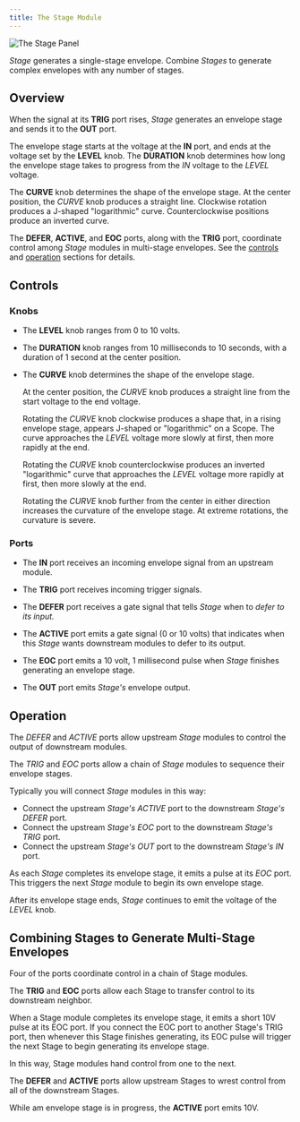 ```yaml
---
title: The Stage Module
---
```


<img class="panel" src="panel.svg" alt="The Stage Panel" />

*Stage* generates a single-stage envelope.
Combine *Stages*
to generate complex envelopes
with any number of stages.

## Overview

When the signal at its **TRIG** port rises,
*Stage* generates an envelope stage
and sends it to the **OUT** port.

The envelope stage
starts at the voltage at the **IN** port,
and ends at the voltage set by the **LEVEL** knob.
The **DURATION** knob determines how long
the envelope stage takes
to progress from the _IN_ voltage to the _LEVEL_ voltage.

The **CURVE** knob determines the shape of the envelope stage.
At the center position,
the _CURVE_ knob produces a straight line.
Clockwise rotation produces a J-shaped "logarithmic" curve.
Counterclockwise positions produce an inverted curve.

The **DEFER**, **ACTIVE**, and **EOC** ports,
along with the **TRIG** port,
coordinate control among *Stage* modules
in multi-stage envelopes.
See the [controls](#controls) and [operation](#operation)
sections for details.

## Controls

### Knobs

- The **LEVEL** knob
  ranges from 0 to 10 volts.

- The **DURATION** knob
  ranges from 10 milliseconds to 10 seconds,
  with a duration of 1 second at the center position.

- The **CURVE** knob determines the shape of the envelope stage.

  At the center position, the _CURVE_ knob produces a straight line
  from the start voltage to the end voltage.

  Rotating the _CURVE_ knob clockwise produces a shape that,
  in a rising envelope stage,
  appears J-shaped or "logarithmic" on a Scope.
  The curve approaches the _LEVEL_ voltage more slowly at first,
  then more rapidly at the end.

  Rotating the _CURVE_ knob counterclockwise produces an inverted "logarithmic"
  curve that approaches the _LEVEL_ voltage more rapidly at first,
  then more slowly at the end.

  Rotating the _CURVE_ knob further from the center in either direction
  increases the curvature of the envelope stage.
  At extreme rotations, the curvature is severe.

### Ports

- The **IN** port receives an incoming envelope signal
  from an upstream module.

- The **TRIG** port receives incoming trigger signals.

- The **DEFER** port receives a gate signal
  that tells _Stage_ when to _defer to its input._

- The **ACTIVE** port emits a gate signal (0 or 10 volts)
  that indicates when this _Stage_
  wants downstream modules
  to defer to its output.

- The **EOC** port emits a 10 volt, 1 millisecond pulse
  when _Stage_ finishes generating an envelope stage.

- The **OUT** port
  emits _Stage's_ envelope output.

## Operation

The _DEFER_ and _ACTIVE_ ports
allow upstream _Stage_ modules
to control the output of downstream modules.

The _TRIG_ and _EOC_ ports
allow a chain of _Stage_ modules
to sequence their envelope stages.

Typically you will connect _Stage_ modules in this way:
- Connect the upstream _Stage's ACTIVE_ port
  to the downstream _Stage's DEFER_ port.
- Connect the upstream _Stage's EOC_ port
  to the downstream _Stage's TRIG_ port.
- Connect the upstream _Stage's OUT_ port
  to the downstream _Stage's IN_ port.

As each _Stage_ completes its envelope stage,
it emits a pulse at its _EOC_ port.
This triggers the next _Stage_ module
to begin its own envelope stage.

After its envelope stage ends,
_Stage_ continues to emit the voltage of the _LEVEL_ knob.

## Combining Stages to Generate Multi-Stage Envelopes

Four of the ports
coordinate control in a chain of Stage modules.

The **TRIG** and **EOC** ports
allow each Stage to transfer control
to its downstream neighbor.

When a Stage module completes its envelope stage,
it emits a short 10V pulse at its EOC port.
If you connect the EOC port to another Stage's TRIG port,
then whenever this Stage finishes generating,
its EOC pulse will trigger the next Stage to begin
generating its envelope stage.

In this way, Stage modules hand control from one to the next.

The **DEFER** and **ACTIVE** ports
allow upstream Stages to wrest control
from all of the downstream Stages.

While am envelope stage is in progress,
the **ACTIVE** port emits 10V.
